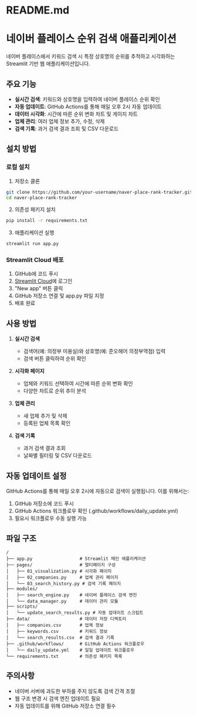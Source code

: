 # README.md
# 네이버 플레이스 순위 검색 애플리케이션

네이버 플레이스에서 키워드 검색 시 특정 상호명의 순위를 추적하고 시각화하는 Streamlit 기반 웹 애플리케이션입니다.

## 주요 기능

- **실시간 검색**: 키워드와 상호명을 입력하여 네이버 플레이스 순위 확인
- **자동 업데이트**: GitHub Actions를 통해 매일 오후 2시 자동 업데이트
- **데이터 시각화**: 시간에 따른 순위 변화 차트 및 게이지 차트
- **업체 관리**: 여러 업체 정보 추가, 수정, 삭제
- **검색 기록**: 과거 검색 결과 조회 및 CSV 다운로드

## 설치 방법

### 로컬 설치

1. 저장소 클론
```bash
git clone https://github.com/your-username/naver-place-rank-tracker.git
cd naver-place-rank-tracker
```

2. 의존성 패키지 설치
```bash
pip install -r requirements.txt
```

3. 애플리케이션 실행
```bash
streamlit run app.py
```

### Streamlit Cloud 배포

1. GitHub에 코드 푸시
2. [Streamlit Cloud](https://streamlit.io/cloud)에 로그인
3. "New app" 버튼 클릭
4. GitHub 저장소 연결 및 app.py 파일 지정
5. 배포 완료

## 사용 방법

1. **실시간 검색**
   - 검색어(예: 의정부 미용실)와 상호명(예: 준오헤어 의정부역점) 입력
   - 검색 버튼 클릭하여 순위 확인

2. **시각화 페이지**
   - 업체와 키워드 선택하여 시간에 따른 순위 변화 확인
   - 다양한 차트로 순위 추이 분석

3. **업체 관리**
   - 새 업체 추가 및 삭제
   - 등록된 업체 목록 확인

4. **검색 기록**
   - 과거 검색 결과 조회
   - 날짜별 필터링 및 CSV 다운로드

## 자동 업데이트 설정

GitHub Actions를 통해 매일 오후 2시에 자동으로 검색이 실행됩니다. 이를 위해서는:

1. GitHub 저장소에 코드 푸시
2. GitHub Actions 워크플로우 확인 (.github/workflows/daily_update.yml)
3. 필요시 워크플로우 수동 실행 가능

## 파일 구조

```
/
├── app.py                  # Streamlit 메인 애플리케이션
├── pages/                  # 멀티페이지 구성
│   ├── 01_visualization.py # 시각화 페이지
│   ├── 02_companies.py     # 업체 관리 페이지
│   └── 03_search_history.py # 검색 기록 페이지
├── modules/
│   ├── search_engine.py    # 네이버 플레이스 검색 엔진
│   └── data_manager.py     # 데이터 관리 모듈
├── scripts/
│   └── update_search_results.py # 자동 업데이트 스크립트
├── data/                   # 데이터 저장 디렉토리
│   ├── companies.csv       # 업체 정보
│   ├── keywords.csv        # 키워드 정보
│   └── search_results.csv  # 검색 결과 기록
├── .github/workflows/      # GitHub Actions 워크플로우
│   └── daily_update.yml    # 일일 업데이트 워크플로우
└── requirements.txt        # 의존성 패키지 목록
```

## 주의사항

- 네이버 서버에 과도한 부하를 주지 않도록 검색 간격 조절
- 웹 구조 변경 시 검색 엔진 업데이트 필요
- 자동 업데이트를 위해 GitHub 저장소 연결 필수
